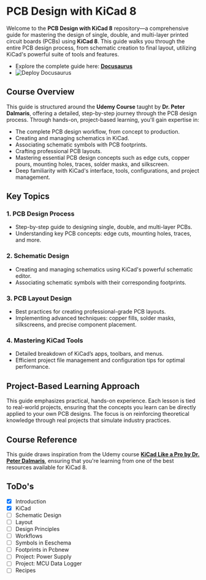 # PCB Design with KiCad 8

Welcome to the **PCB Design with KiCad 8** repository—a comprehensive guide for mastering the design of single, double, and multi-layer printed circuit boards (PCBs) using **KiCad 8**. This guide walks you through the entire PCB design process, from schematic creation to final layout, utilizing KiCad's powerful suite of tools and features.

- Explore the complete guide here: [**Docusaurus**](https://cagricatik.github.io/PCB-Design-with-KiCad/)
- ![Deploy Docusaurus](https://github.com/CagriCatik/PCB-Design-with-KiCad/actions/workflows/deploy.yml/badge.svg)

## Course Overview

This guide is structured around the **Udemy Course** taught by **Dr. Peter Dalmaris**, offering a detailed, step-by-step journey through the PCB design process. Through hands-on, project-based learning, you'll gain expertise in:

- The complete PCB design workflow, from concept to production.
- Creating and managing schematics in KiCad.
- Associating schematic symbols with PCB footprints.
- Crafting professional PCB layouts.
- Mastering essential PCB design concepts such as edge cuts, copper pours, mounting holes, traces, solder masks, and silkscreen.
- Deep familiarity with KiCad's interface, tools, configurations, and project management.

## Key Topics

### 1. PCB Design Process
- Step-by-step guide to designing single, double, and multi-layer PCBs.
- Understanding key PCB concepts: edge cuts, mounting holes, traces, and more.

### 2. Schematic Design
- Creating and managing schematics using KiCad's powerful schematic editor.
- Associating schematic symbols with their corresponding footprints.

### 3. PCB Layout Design
- Best practices for creating professional-grade PCB layouts.
- Implementing advanced techniques: copper fills, solder masks, silkscreens, and precise component placement.

### 4. Mastering KiCad Tools
- Detailed breakdown of KiCad’s apps, toolbars, and menus.
- Efficient project file management and configuration tips for optimal performance.

## Project-Based Learning Approach

This guide emphasizes practical, hands-on experience. Each lesson is tied to real-world projects, ensuring that the concepts you learn can be directly applied to your own PCB designs. The focus is on reinforcing theoretical knowledge through real projects that simulate industry practices.

## Course Reference

This guide draws inspiration from the Udemy course **[KiCad Like a Pro by Dr. Peter Dalmaris](https://www.udemy.com/course/KiCad-like-a-pro-3e)**, ensuring that you're learning from one of the best resources available for KiCad 8.


## ToDo's

- [x] Introduction
- [x] KiCad
- [ ] Schematic Design
- [ ] Layout
- [ ] Design Principles
- [ ] Workflows
- [ ] Symbols in Eeschema
- [ ] Footprints in Pcbnew
- [ ] Project: Power Supply
- [ ] Project: MCU Data Logger
- [ ] Recipes
